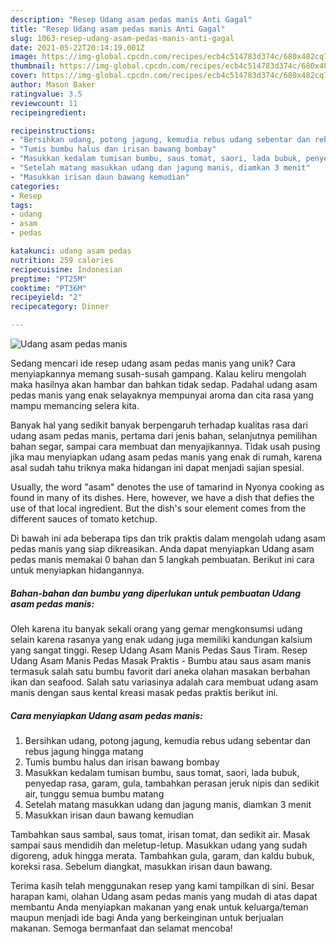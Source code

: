 ```yaml
---
description: "Resep Udang asam pedas manis Anti Gagal"
title: "Resep Udang asam pedas manis Anti Gagal"
slug: 1063-resep-udang-asam-pedas-manis-anti-gagal
date: 2021-05-22T20:14:19.001Z
image: https://img-global.cpcdn.com/recipes/ecb4c514783d374c/680x482cq70/udang-asam-pedas-manis-foto-resep-utama.jpg
thumbnail: https://img-global.cpcdn.com/recipes/ecb4c514783d374c/680x482cq70/udang-asam-pedas-manis-foto-resep-utama.jpg
cover: https://img-global.cpcdn.com/recipes/ecb4c514783d374c/680x482cq70/udang-asam-pedas-manis-foto-resep-utama.jpg
author: Mason Baker
ratingvalue: 3.5
reviewcount: 11
recipeingredient:

recipeinstructions:
- "Bersihkan udang, potong jagung, kemudia rebus udang sebentar dan rebus jagung hingga matang"
- "Tumis bumbu halus dan irisan bawang bombay"
- "Masukkan kedalam tumisan bumbu, saus tomat, saori, lada bubuk, penyedap rasa, garam, gula, tambahkan perasan jeruk nipis dan sedikit air, tunggu semua bumbu matang"
- "Setelah matang masukkan udang dan jagung manis, diamkan 3 menit"
- "Masukkan irisan daun bawang kemudian"
categories:
- Resep
tags:
- udang
- asam
- pedas

katakunci: udang asam pedas 
nutrition: 259 calories
recipecuisine: Indonesian
preptime: "PT25M"
cooktime: "PT36M"
recipeyield: "2"
recipecategory: Dinner

---
```



![Udang asam pedas manis](https://img-global.cpcdn.com/recipes/ecb4c514783d374c/680x482cq70/udang-asam-pedas-manis-foto-resep-utama.jpg)

Sedang mencari ide resep udang asam pedas manis yang unik? Cara menyiapkannya memang susah-susah gampang. Kalau keliru mengolah maka hasilnya akan hambar dan bahkan tidak sedap. Padahal udang asam pedas manis yang enak selayaknya mempunyai aroma dan cita rasa yang mampu memancing selera kita.

Banyak hal yang sedikit banyak berpengaruh terhadap kualitas rasa dari udang asam pedas manis, pertama dari jenis bahan, selanjutnya pemilihan bahan segar, sampai cara membuat dan menyajikannya. Tidak usah pusing jika mau menyiapkan udang asam pedas manis yang enak di rumah, karena asal sudah tahu triknya maka hidangan ini dapat menjadi sajian spesial.

Usually, the word &#34;asam&#34; denotes the use of tamarind in Nyonya cooking as found in many of its dishes. Here, however, we have a dish that defies the use of that local ingredient. But the dish&#39;s sour element comes from the different sauces of tomato ketchup.


Di bawah ini ada beberapa tips dan trik praktis dalam mengolah udang asam pedas manis yang siap dikreasikan. Anda dapat menyiapkan Udang asam pedas manis memakai 0 bahan dan 5 langkah pembuatan. Berikut ini cara untuk menyiapkan hidangannya.

<!--inarticleads1-->

##### Bahan-bahan dan bumbu yang diperlukan untuk pembuatan Udang asam pedas manis:



Oleh karena itu banyak sekali orang yang gemar mengkonsumsi udang selain karena rasanya yang enak udang juga memiliki kandungan kalsium yang sangat tinggi. Resep Udang Asam Manis Pedas Saus Tiram. Resep Udang Asam Manis Pedas Masak Praktis - Bumbu atau saus asam manis termasuk salah satu bumbu favorit dari aneka olahan masakan berbahan ikan dan seafood. Salah satu variasinya adalah cara membuat udang asam manis dengan saus kental kreasi masak pedas praktis berikut ini. 

<!--inarticleads2-->

##### Cara menyiapkan Udang asam pedas manis:

1. Bersihkan udang, potong jagung, kemudia rebus udang sebentar dan rebus jagung hingga matang
1. Tumis bumbu halus dan irisan bawang bombay
1. Masukkan kedalam tumisan bumbu, saus tomat, saori, lada bubuk, penyedap rasa, garam, gula, tambahkan perasan jeruk nipis dan sedikit air, tunggu semua bumbu matang
1. Setelah matang masukkan udang dan jagung manis, diamkan 3 menit
1. Masukkan irisan daun bawang kemudian


Tambahkan saus sambal, saus tomat, irisan tomat, dan sedikit air. Masak sampai saus mendidih dan meletup-letup. Masukkan udang yang sudah digoreng, aduk hingga merata. Tambahkan gula, garam, dan kaldu bubuk, koreksi rasa. Sebelum diangkat, masukkan irisan daun bawang. 

Terima kasih telah menggunakan resep yang kami tampilkan di sini. Besar harapan kami, olahan Udang asam pedas manis yang mudah di atas dapat membantu Anda menyiapkan makanan yang enak untuk keluarga/teman maupun menjadi ide bagi Anda yang berkeinginan untuk berjualan makanan. Semoga bermanfaat dan selamat mencoba!
